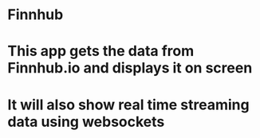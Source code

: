 # Finnhub
# This app gets the data from Finnhub.io and displays it on screen
# It will also show real time streaming data using websockets

